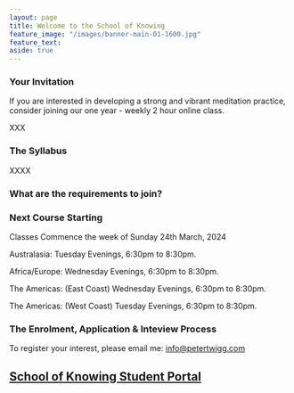 ```yaml
---
layout: page
title: Welcome to the School of Knowing 
feature_image: "/images/banner-main-01-1600.jpg"
feature_text: 
aside: true 
---
```


### Your Invitation

If you are interested in developing a strong and vibrant meditation practice, consider joining our one year - weekly 2 hour online class.  


XXX

### The Syllabus

XXXX


### What are the requirements to join? 




### Next Course Starting

Classes Commence the week of Sunday 24th March, 2024 

Australasia: Tuesday Evenings, 6:30pm to 8:30pm. 

Africa/Europe: Wednesday Evenings, 6:30pm to 8:30pm. 

The Americas: (East Coast) Wednesday Evenings, 6:30pm to 8:30pm. 

The Americas: (West Coast) Tuesday Evenings, 6:30pm to 8:30pm. 
 

### The Enrolment, Application & Inteview Process

To register your interest, please email me: info@petertwigg.com 

[School of Knowing Student Portal](XXXX)
---

